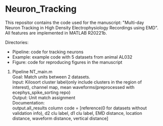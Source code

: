 # Neuron_Tracking
This repositor contains the code used for the manuscript: "Multi-day Neuron Tracking in High Density Electrophysiology Recordings using EMD".
All features are implemented in MATLAB R20221b.

Directories:
- Pipeline: code for tracking neurons
- Example: example code with 5 datasets from animal AL032
- Figure: code for reproducing figures in the manuscript

1. Pipeline
NT_main.m  
Goal: Match units between 2 datasets.    
Input: Kilosort cluster label(only include clusters in the region of interest), channel map, mean waveforms(preprocessed with ecephys_spike_sorting repo)  
Output: Unit match assignment  
Documentation:  
output.all_results column code = [reference(0 for datasets without validation info), d2 clu label, d1 clu label, EMD distance, location distance, waveform distance, vertical distance]  










